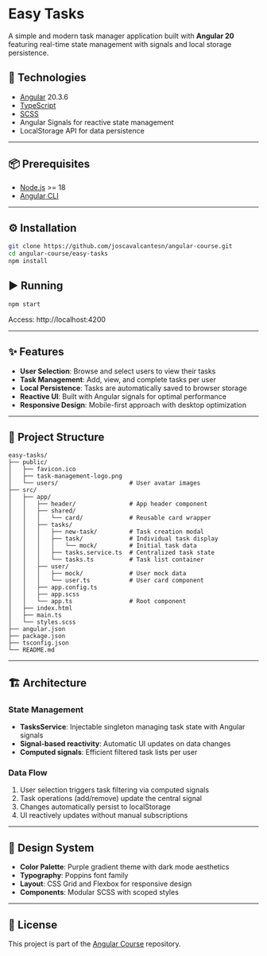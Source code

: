 # Easy Tasks

A simple and modern task manager application built with **Angular 20** featuring real-time state management with signals and local storage persistence.

## :rocket: Technologies

- [Angular](https://angular.io/) 20.3.6
- [TypeScript](https://www.typescriptlang.org/)
- [SCSS](https://sass-lang.com/)
- Angular Signals for reactive state management
- LocalStorage API for data persistence

---

## :package: Prerequisites

- [Node.js](https://nodejs.org/) >= 18
- [Angular CLI](https://angular.io/cli)

---

## :gear: Installation

```bash
git clone https://github.com/joscavalcantesn/angular-course.git
cd angular-course/easy-tasks
npm install
```

## :arrow_forward: Running

```bash
npm start
```

Access: http://localhost:4200

---

## :sparkles: Features

- **User Selection**: Browse and select users to view their tasks
- **Task Management**: Add, view, and complete tasks per user
- **Local Persistence**: Tasks are automatically saved to browser storage
- **Reactive UI**: Built with Angular signals for optimal performance
- **Responsive Design**: Mobile-first approach with desktop optimization

---

## :file_folder: Project Structure

```
easy-tasks/
├── public/
│   ├── favicon.ico
│   ├── task-management-logo.png
│   └── users/                    # User avatar images
├── src/
│   ├── app/
│   │   ├── header/               # App header component
│   │   ├── shared/
│   │   │   └── card/             # Reusable card wrapper
│   │   ├── tasks/
│   │   │   ├── new-task/         # Task creation modal
│   │   │   ├── task/             # Individual task display
│   │   │   │   └── mock/         # Initial task data
│   │   │   ├── tasks.service.ts  # Centralized task state
│   │   │   └── tasks.ts          # Task list container
│   │   ├── user/
│   │   │   ├── mock/             # User mock data
│   │   │   └── user.ts           # User card component
│   │   ├── app.config.ts
│   │   ├── app.scss
│   │   └── app.ts                # Root component
│   ├── index.html
│   ├── main.ts
│   └── styles.scss
├── angular.json
├── package.json
├── tsconfig.json
└── README.md
```

---

## :building_construction: Architecture

### State Management

- **TasksService**: Injectable singleton managing task state with Angular signals
- **Signal-based reactivity**: Automatic UI updates on data changes
- **Computed signals**: Efficient filtered task lists per user

### Data Flow

1. User selection triggers task filtering via computed signals
2. Task operations (add/remove) update the central signal
3. Changes automatically persist to localStorage
4. UI reactively updates without manual subscriptions

---

## :art: Design System

- **Color Palette**: Purple gradient theme with dark mode aesthetics
- **Typography**: Poppins font family
- **Layout**: CSS Grid and Flexbox for responsive design
- **Components**: Modular SCSS with scoped styles

---

## :memo: License

This project is part of the [Angular Course](https://github.com/joscavalcantesn/angular-course) repository.
